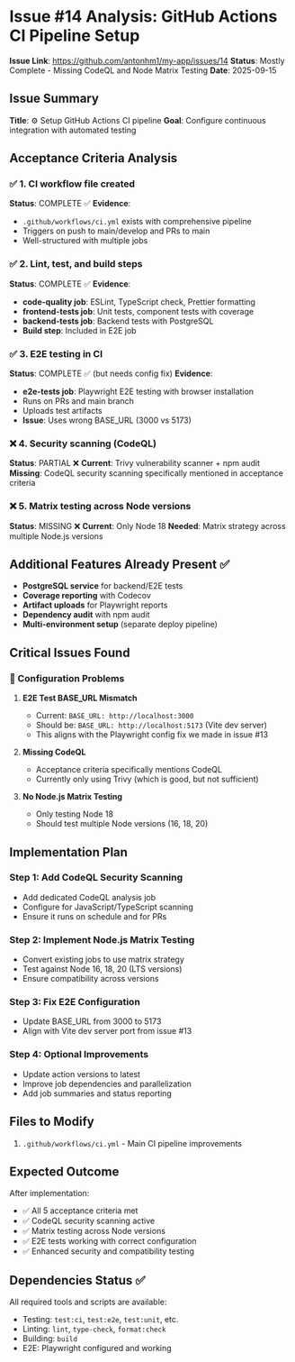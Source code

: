 # Issue #14 Analysis: GitHub Actions CI Pipeline Setup

**Issue Link**: https://github.com/antonhm1/my-app/issues/14
**Status**: Mostly Complete - Missing CodeQL and Node Matrix Testing
**Date**: 2025-09-15

## Issue Summary

**Title**: ⚙️ Setup GitHub Actions CI pipeline
**Goal**: Configure continuous integration with automated testing

## Acceptance Criteria Analysis

### ✅ 1. CI workflow file created
**Status**: COMPLETE ✅
**Evidence**:
- `.github/workflows/ci.yml` exists with comprehensive pipeline
- Triggers on push to main/develop and PRs to main
- Well-structured with multiple jobs

### ✅ 2. Lint, test, and build steps
**Status**: COMPLETE ✅
**Evidence**:
- **code-quality job**: ESLint, TypeScript check, Prettier formatting
- **frontend-tests job**: Unit tests, component tests with coverage
- **backend-tests job**: Backend tests with PostgreSQL
- **Build step**: Included in E2E job

### ✅ 3. E2E testing in CI
**Status**: COMPLETE ✅ (but needs config fix)
**Evidence**:
- **e2e-tests job**: Playwright E2E testing with browser installation
- Runs on PRs and main branch
- Uploads test artifacts
- **Issue**: Uses wrong BASE_URL (3000 vs 5173)

### ❌ 4. Security scanning (CodeQL)
**Status**: PARTIAL ❌
**Current**: Trivy vulnerability scanner + npm audit
**Missing**: CodeQL security scanning specifically mentioned in acceptance criteria

### ❌ 5. Matrix testing across Node versions
**Status**: MISSING ❌
**Current**: Only Node 18
**Needed**: Matrix strategy across multiple Node.js versions

## Additional Features Already Present ✅

- **PostgreSQL service** for backend/E2E tests
- **Coverage reporting** with Codecov
- **Artifact uploads** for Playwright reports
- **Dependency audit** with npm audit
- **Multi-environment setup** (separate deploy pipeline)

## Critical Issues Found

### 🔧 Configuration Problems

1. **E2E Test BASE_URL Mismatch**
   - Current: `BASE_URL: http://localhost:3000`
   - Should be: `BASE_URL: http://localhost:5173` (Vite dev server)
   - This aligns with the Playwright config fix we made in issue #13

2. **Missing CodeQL**
   - Acceptance criteria specifically mentions CodeQL
   - Currently only using Trivy (which is good, but not sufficient)

3. **No Node.js Matrix Testing**
   - Only testing Node 18
   - Should test multiple Node versions (16, 18, 20)

## Implementation Plan

### Step 1: Add CodeQL Security Scanning
- Add dedicated CodeQL analysis job
- Configure for JavaScript/TypeScript scanning
- Ensure it runs on schedule and for PRs

### Step 2: Implement Node.js Matrix Testing
- Convert existing jobs to use matrix strategy
- Test against Node 16, 18, 20 (LTS versions)
- Ensure compatibility across versions

### Step 3: Fix E2E Configuration
- Update BASE_URL from 3000 to 5173
- Align with Vite dev server port from issue #13

### Step 4: Optional Improvements
- Update action versions to latest
- Improve job dependencies and parallelization
- Add job summaries and status reporting

## Files to Modify

1. `.github/workflows/ci.yml` - Main CI pipeline improvements

## Expected Outcome

After implementation:
- ✅ All 5 acceptance criteria met
- ✅ CodeQL security scanning active
- ✅ Matrix testing across Node versions
- ✅ E2E tests working with correct configuration
- ✅ Enhanced security and compatibility testing

## Dependencies Status ✅

All required tools and scripts are available:
- Testing: `test:ci`, `test:e2e`, `test:unit`, etc.
- Linting: `lint`, `type-check`, `format:check`
- Building: `build`
- E2E: Playwright configured and working